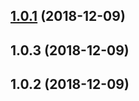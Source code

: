 ## [1.0.1](https://github.com/tomieric/vuepress-theme-track/compare/v1.0.0...v1.0.1) (2018-12-09)



## 1.0.3 (2018-12-09)



## 1.0.2 (2018-12-09)



